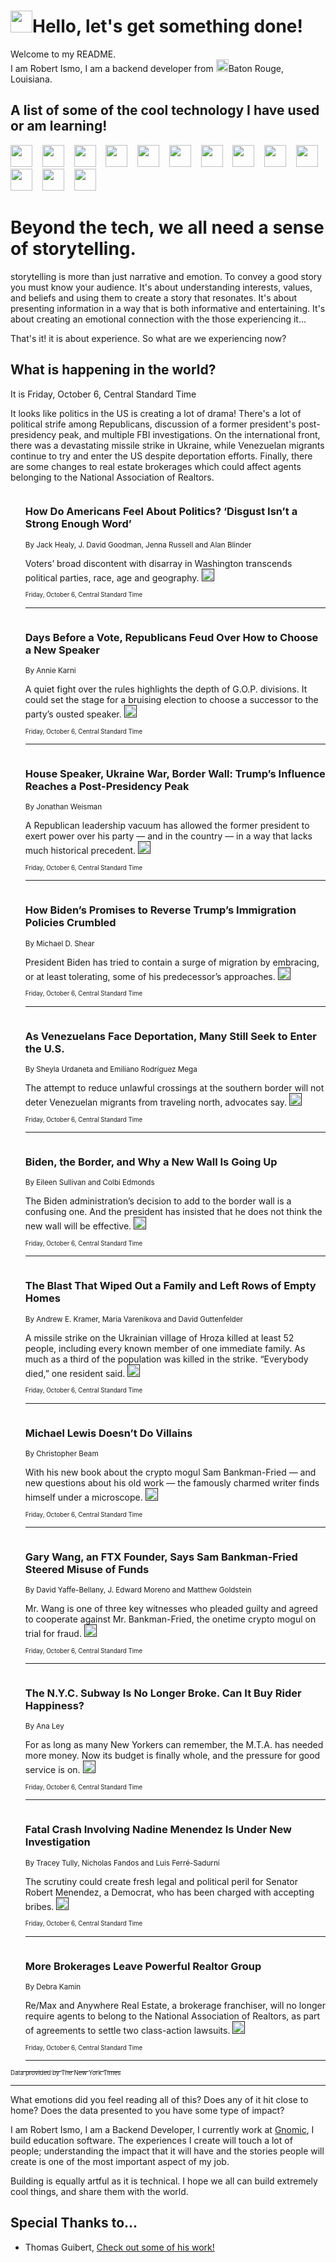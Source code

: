 <h1><img src="https://emojis.slackmojis.com/emojis/images/1643514375/3493/hot-coffee.gif?1643514375" width="35"/>Hello, let's get something done!</h1>

<p>Welcome to my README.<br/>
I am Robert Ismo, I am a backend developer from <img src="https://emojis.slackmojis.com/emojis/images/1638395689/50435/moulin_rouge.png?1638395689" width="20"/>Baton Rouge, Louisiana.</p>
<h2>A list of some of the cool technology I have used or am learning!</h2>
<p>
<img src="https://emojis.slackmojis.com/emojis/images/1643516091/21142/meow_bongotap.gif?1643516091" width="35" alt="">
<img src="https://img.shields.io/badge/Favorite%20Frontend%20Framework-SvelteKit-f83903" alt="">
<img src="https://img.shields.io/badge/Second%20Favorite-Vue-40b581" alt="">
<img src="https://img.shields.io/badge/Most%20Used%20Runtime-Nodejs-78b061" alt="">
<img src="https://emojis.slackmojis.com/emojis/images/1643517416/34482/fire.gif?1643517416" width="35" alt="">
<img src="https://img.shields.io/badge/Javascript%20But%20Better-Typescript-0078ca" alt="">
<img src="https://img.shields.io/badge/Favorite%20Language-Elixir-3e244d" alt="">
<img src="https://img.shields.io/badge/Containerize%20Everything-Docker-6ac9ef" alt="">
<img src="https://emojis.slackmojis.com/emojis/images/1643514596/5999/meow_party.gif?1643514596" width="35" alt="">
<img src="https://img.shields.io/badge/API%20Love%20Language-Graphql-de32a5" alt="">
<img src="https://img.shields.io/badge/Our%20Favorite%20Version%20Controller-Git-e94f33" alt="">
<img src="https://img.shields.io/badge/Favorite%20Database-Redis-d42d1d" alt="">
<img src="https://emojis.slackmojis.com/emojis/images/1643514559/5584/deployparrot.gif?1643514559" width="35" alt="">
<img src="https://img.shields.io/badge/Container%20Interstate-RabbitMQ-f66200" alt="">
<img src="https://img.shields.io/badge/Gotta%20Learn-Kubernetes-316adf" alt="">
<img src="https://img.shields.io/badge/Really%20Mature%20Now-WASM-654fef" alt="">
<img src="https://emojis.slackmojis.com/emojis/images/1666642497/61942/dance_vibe.gif?1666642497" width="35" alt="">
<img src="https://img.shields.io/badge/For%20My%20M1-ARM64-657d96" alt="">
<img src="https://img.shields.io/badge/Loving%20This%20So%20Much-TailwindCSS-17bcb5" alt="">
<img src="https://img.shields.io/badge/Cool%20Build%20Tool-Vite-f9cb24" alt="">
<img src="https://emojis.slackmojis.com/emojis/images/1669231376/62819/working-on-it.gif?1669231376" width="35" alt="">
<img src="https://img.shields.io/badge/Fun%20and%20Easy%20Database-MongoDB-5f8c49" alt="">
<img src="https://img.shields.io/badge/JS%20Life%20Support-NPM-c73737" alt="">
<img src="https://img.shields.io/badge/I%20Liked%20It-DynamoDB-0073b9" alt="">
<img src="https://emojis.slackmojis.com/emojis/images/1643514045/46/question.gif?1643514045" width="35" alt="">
<img src="https://img.shields.io/badge/cool-React-60d6f9" alt="">
<img src="https://img.shields.io/badge/Future%20Big%20Project-Lambda-f37e00" alt="">
<img src="https://img.shields.io/badge/NPM%20But%20Better-PNPM-f1aa07" alt="">
<img src="https://emojis.slackmojis.com/emojis/images/1643514943/9662/fbwow.gif?1643514943" width="35" alt="">
<img src="https://img.shields.io/badge/First%20Language-C-662079" alt="">
<img src="https://img.shields.io/badge/Where%20I%20Deploy%20Frontend-Vercel-000000" alt="">
<img src="https://img.shields.io/badge/Who%20Does%20not%20Want%20an%20App-Swift-f9492a" alt="">
<img src="https://emojis.slackmojis.com/emojis/images/1643514058/151/javascript.png?1643514058" width="35" alt="">
<img src="https://img.shields.io/badge/cool-Python-fbd542" alt="">
<img src="https://img.shields.io/badge/Favorite%20Something-Stripe-656cdc" alt="">
<img src="https://img.shields.io/badge/Of%20Course-HTML5-ed6327" alt="">
<img src="https://emojis.slackmojis.com/emojis/images/1660415405/60731/bomb.gif?1660415405" width="35" alt="">
<img src="https://img.shields.io/badge/hate-CSS-2964ec" alt="">
<img src="https://img.shields.io/badge/Learning-CircleCI-141215" alt="">
<img src="https://img.shields.io/badge/Learning-Rust-fbbb3b" alt="">
<img src="https://emojis.slackmojis.com/emojis/images/1660415397/60712/writing-hand.gif?1660415397" width="35" alt="">
<img src="https://img.shields.io/badge/Dev%20Browser%20of%20Choice-Firefox-cc4e26" alt="">
<img src="https://img.shields.io/badge/Recoverying%20From%20Windows-UNIX-1781e3" alt="">
<img src="https://img.shields.io/badge/LOVE-LogSeq-90c1c2" alt="">
<img src="https://emojis.slackmojis.com/emojis/images/1643514066/223/kirby.gif?1643514066" width="35" alt="">
<img src="https://img.shields.io/badge/Daily%20Driver-MacOS-e6e6e8" alt="">
<img src="https://img.shields.io/badge/Git%20Server-Github-000000" alt="">
<img src="https://img.shields.io/badge/enjoyable-EC2-f17428" alt="">
<img src="https://emojis.slackmojis.com/emojis/images/1643514239/2069/excited.gif?1643514239" width="35" alt="">
</p>
<h1>Beyond the tech, we all need a sense of storytelling.</h1>
<p>storytelling is more than just narrative and emotion. To convey a good story you must know your audience. It's about understanding interests, values, and beliefs and using them to create a story that resonates. It's about presenting information in a way that is both informative and entertaining. It's about creating an emotional connection with the those experiencing it...</p>
<p>That's it! it is about experience. So what are we experiencing now?</p>
<h2>What is happening in the world?</h2>
<p>It is Friday, October 6, Central Standard Time</p>
<p>
It looks like politics in the US is creating a lot of drama! There&#39;s a lot of political strife among Republicans, discussion of a former president&#39;s post-presidency peak, and multiple FBI investigations. On the international front, there was a devastating missile strike in Ukraine, while Venezuelan migrants continue to try and enter the US despite deportation efforts. Finally, there are some changes to real estate brokerages which could affect agents belonging to the National Association of Realtors.</p>
<ol>
<img src="https://img.shields.io/badge/-us-blue" alt="">
<h3>How Do Americans Feel About Politics? ‘Disgust Isn’t a Strong Enough Word’</h3>
<sub>By Jack Healy, J. David Goodman, Jenna Russell and Alan Blinder</sub>
<p>Voters’ broad discontent with disarray in Washington transcends political parties, race, age and geography.  <a href=""><img src="https://developer.nytimes.com/files/poweredby_nytimes_30b.png?v=1583354208352" height="20"></a></p>
<sub><sub>Friday, October 6, Central Standard Time</sub></sub>
<hr/>
<img src="https://img.shields.io/badge/-us-blue" alt="">
<h3>Days Before a Vote, Republicans Feud Over How to Choose a New Speaker</h3>
<sub>By Annie Karni</sub>
<p>A quiet fight over the rules highlights the depth of G.O.P. divisions. It could set the stage for a bruising election to choose a successor to the party’s ousted speaker.  <a href=""><img src="https://developer.nytimes.com/files/poweredby_nytimes_30b.png?v=1583354208352" height="20"></a></p>
<sub><sub>Friday, October 6, Central Standard Time</sub></sub>
<hr/>
<img src="https://img.shields.io/badge/-us-blue" alt="">
<h3>House Speaker, Ukraine War, Border Wall: Trump’s Influence Reaches a Post-Presidency Peak</h3>
<sub>By Jonathan Weisman</sub>
<p>A Republican leadership vacuum has allowed the former president to exert power over his party — and in the country — in a way that lacks much historical precedent.  <a href=""><img src="https://developer.nytimes.com/files/poweredby_nytimes_30b.png?v=1583354208352" height="20"></a></p>
<sub><sub>Friday, October 6, Central Standard Time</sub></sub>
<hr/>
<img src="https://img.shields.io/badge/-us-blue" alt="">
<h3>How Biden’s Promises to Reverse Trump’s Immigration Policies Crumbled</h3>
<sub>By Michael D. Shear</sub>
<p>President Biden has tried to contain a surge of migration by embracing, or at least tolerating, some of his predecessor’s approaches.  <a href=""><img src="https://developer.nytimes.com/files/poweredby_nytimes_30b.png?v=1583354208352" height="20"></a></p>
<sub><sub>Friday, October 6, Central Standard Time</sub></sub>
<hr/>
<img src="https://img.shields.io/badge/-world-blue" alt="">
<h3>As Venezuelans Face Deportation, Many Still Seek to Enter the U.S.</h3>
<sub>By Sheyla Urdaneta and Emiliano Rodríguez Mega</sub>
<p>The attempt to reduce unlawful crossings at the southern border will not deter Venezuelan migrants from traveling north, advocates say.  <a href=""><img src="https://developer.nytimes.com/files/poweredby_nytimes_30b.png?v=1583354208352" height="20"></a></p>
<sub><sub>Friday, October 6, Central Standard Time</sub></sub>
<hr/>
<img src="https://img.shields.io/badge/-us-blue" alt="">
<h3>Biden, the Border, and Why a New Wall Is Going Up</h3>
<sub>By Eileen Sullivan and Colbi Edmonds</sub>
<p>The Biden administration’s decision to add to the border wall is a confusing one. And the president has insisted that he does not think the new wall will be effective.  <a href=""><img src="https://developer.nytimes.com/files/poweredby_nytimes_30b.png?v=1583354208352" height="20"></a></p>
<sub><sub>Friday, October 6, Central Standard Time</sub></sub>
<hr/>
<img src="https://img.shields.io/badge/-world-blue" alt="">
<h3>The Blast That Wiped Out a Family and Left Rows of Empty Homes</h3>
<sub>By Andrew E. Kramer, Maria Varenikova and David Guttenfelder</sub>
<p>A missile strike on the Ukrainian village of Hroza killed at least 52 people, including every known member of one immediate family. As much as a third of the population was killed in the strike. “Everybody died,” one resident said.  <a href=""><img src="https://developer.nytimes.com/files/poweredby_nytimes_30b.png?v=1583354208352" height="20"></a></p>
<sub><sub>Friday, October 6, Central Standard Time</sub></sub>
<hr/>
<img src="https://img.shields.io/badge/-business-blue" alt="">
<h3>Michael Lewis Doesn’t Do Villains</h3>
<sub>By Christopher Beam</sub>
<p>With his new book about the crypto mogul Sam Bankman-Fried — and new questions about his old work — the famously charmed writer finds himself under a microscope.  <a href=""><img src="https://developer.nytimes.com/files/poweredby_nytimes_30b.png?v=1583354208352" height="20"></a></p>
<sub><sub>Friday, October 6, Central Standard Time</sub></sub>
<hr/>
<img src="https://img.shields.io/badge/-technology-blue" alt="">
<h3>Gary Wang, an FTX Founder, Says Sam Bankman-Fried Steered Misuse of Funds</h3>
<sub>By David Yaffe-Bellany, J. Edward Moreno and Matthew Goldstein</sub>
<p>Mr. Wang is one of three key witnesses who pleaded guilty and agreed to cooperate against Mr. Bankman-Fried, the onetime crypto mogul on trial for fraud.  <a href=""><img src="https://developer.nytimes.com/files/poweredby_nytimes_30b.png?v=1583354208352" height="20"></a></p>
<sub><sub>Friday, October 6, Central Standard Time</sub></sub>
<hr/>
<img src="https://img.shields.io/badge/-nyregion-blue" alt="">
<h3>The N.Y.C. Subway Is No Longer Broke. Can It Buy Rider Happiness?</h3>
<sub>By Ana Ley</sub>
<p>For as long as many New Yorkers can remember, the M.T.A. has needed more money. Now its budget is finally whole, and the pressure for good service is on.  <a href=""><img src="https://developer.nytimes.com/files/poweredby_nytimes_30b.png?v=1583354208352" height="20"></a></p>
<sub><sub>Friday, October 6, Central Standard Time</sub></sub>
<hr/>
<img src="https://img.shields.io/badge/-nyregion-blue" alt="">
<h3>Fatal Crash Involving Nadine Menendez Is Under New Investigation</h3>
<sub>By Tracey Tully, Nicholas Fandos and Luis Ferré-Sadurní</sub>
<p>The scrutiny could create fresh legal and political peril for Senator Robert Menendez, a Democrat, who has been charged with accepting bribes.  <a href=""><img src="https://developer.nytimes.com/files/poweredby_nytimes_30b.png?v=1583354208352" height="20"></a></p>
<sub><sub>Friday, October 6, Central Standard Time</sub></sub>
<hr/>
<img src="https://img.shields.io/badge/-realestate-blue" alt="">
<h3>More Brokerages Leave Powerful Realtor Group</h3>
<sub>By Debra Kamin</sub>
<p>Re&#x2F;Max and Anywhere Real Estate, a brokerage franchiser, will no longer require agents to belong to the National Association of Realtors, as part of agreements to settle two class-action lawsuits.  <a href=""><img src="https://developer.nytimes.com/files/poweredby_nytimes_30b.png?v=1583354208352" height="20"></a></p>
<sub><sub>Friday, October 6, Central Standard Time</sub></sub>
<hr/>
</ol>
<a href="https://developer.nytimes.com"><sub><sub>Data provided by The New York Times</sub></sub></a>
<hr/>
<p>What emotions did you feel reading all of this? Does any of it hit close to home? Does the data presented to you have some type of impact?</p>
<p>I am Robert Ismo, I am a Backend Developer, I currently work at <a href="https://gnomic.education/">Gnomic</a>, I build education software. The experiences I create will touch a lot of people; understanding the impact that it will have and the stories people will create is one of the most important aspect of my job.</p>
<p>Building is equally artful as it is technical. I hope we all can build extremely cool things, and share them with the world.</p>
<h2>Special Thanks to...</h2>
<ul>
<li>Thomas Guibert, <a href="https://github.com/thmsgbrt/thmsgbrt">Check out some of his work!</a></li>
</ul>